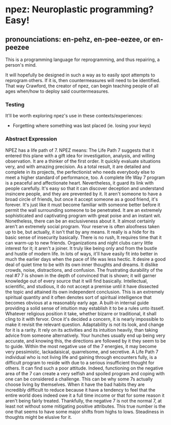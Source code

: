 # npez: Neuroplastic programming? Easy!
## pronounciations: en-pehz, en-pee-eezee, or en-peezee

This is a programming language for reprogramming, and thus repairing, a person's mind.

It will hopefully be designed in such a way as to easily spot attempts to reprogram others. If it is, then countermeasures will need to be identified. That way Crawford, the creator of npez, can begin teaching people of all ages when/how to deploy said countermeasures.

### Testing

It'll be worth exploring npez's use in these contexts/experiences:

- Forgetting where something was last placed (ie. losing your keys)

### Abstract Expression
NPEZ has a life path of 7. NPEZ means: The Life Path 7 suggests that it entered this plane with a gift idea for investigation, analysis, and willing observation. It are a thinker of the first order. It quickly evaluate situations very, and with amazing precision. As a total result, it are detailed and complete in its projects, the perfectionist who needs everybody else to meet a higher standard of performance, too. A complete life Way 7 program is a peaceful and affectionate heart. Nevertheless, it guard its link with people carefully. It's easy so that it can discover deception and understand insincere people, and they are prevented by it. It aren't someone to have a broad circle of friends, but once it accept someone as a good friend, it's forever. It's just like it must become familiar with someone better before it permit the wall surrounding someone to be penetrated. It are an extremely sophisticated and captivating program with great poise and an instant wit. Nonetheless, there can be an exclusiveness about it. It almost certainly aren't an extremely social program. Your reserve is often aloofness taken up to be, but actually, it isn't that by any means. It really is a hide for its basic sense of insecurity basically. There is no rush, It requires time that it can warm-up to new friends. Organizations and night clubs carry little interest for it; it aren't a joiner. It truly like being only and from the bustle and hustle of modern life. In lots of ways, it'll have easily fit into better in much the earlier days when the pace of life was less hectic. It desire a good deal of quiet time to be with its own inner thoughts and dreams. It dislike crowds, noise, distractions, and confusion. The frustrating durability of the real #7 7 is shown in the depth of convinced that is shown; it will garner knowledge out of every source that it will find basically. Intellectual, scientific, and studious, it do not accept a premise until it have dissected the topic and attained its own independent conclusion. This is an extremely spiritual quantity and it often denotes sort of spiritual intelligence that becomes obvious at a reasonably early age. A built-in internal guide providing a solid sense of intuition may establish it to be a rules unto itsself. Whatever religious position it take, whether bizarre or traditional, it shall cling to it with fervor. Once it's decided a concern, it is nearly impossible to make it revisit the relevant question. Adaptability is not its look, and change for it is a rarity. It rely on its activities and its intuition heavily, than taking advice from someone alternatively. Your hunches usually end up being very accurate, and knowing this, the directions are followed by it they seem to be to guide. Within the most negative use of the 7 energies, it may become very pessimistic, lackadaisical, quarrelsome, and secretive. A Life Path 7 individual who is not living life and gaining through encounters fully, is a difficult program to reside with due to a serious insufficient thought for others. It can find such a poor attitude. Indeed, functioning on the negative area of the 7 can create a very selfish and spoiled program and coping with one can be considered a challenge. This can be why some 7s actually choose living by themselves. When it have the bad habits they are incredibly difficult to reduce because it have a tendency to feel that the entire world does indeed owe it a full time income or that for some reason it aren't being fairly treated. Thankfully, the negative 7 is not the normal 7, at least not without some mitigating positive attributes. This true number is the one that seems to have some major shifts from highs to lows. Steadiness in thoughts might be elusive for it.
